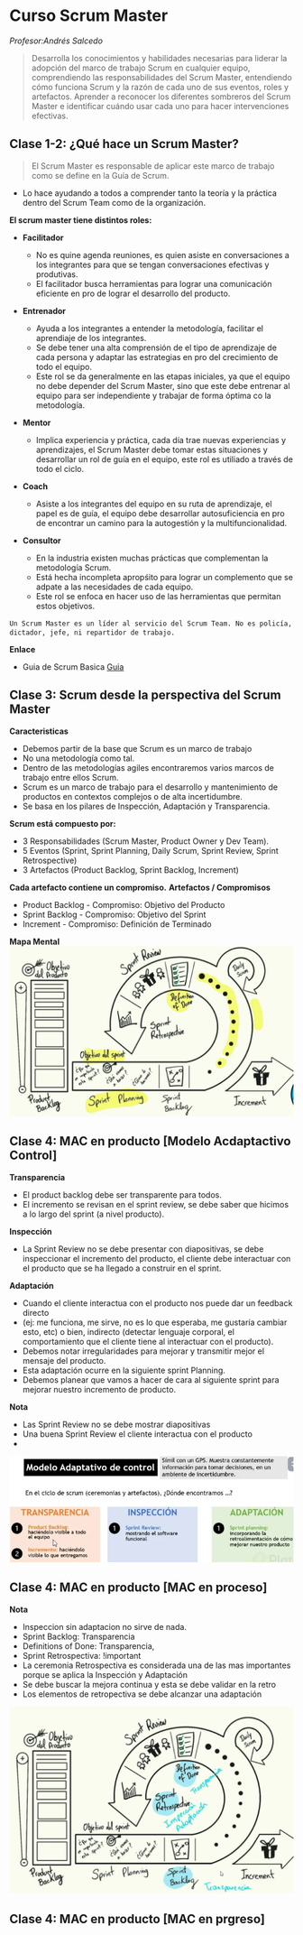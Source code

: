 # Curso Scrum Master 
*Profesor:Andrés Salcedo*
> Desarrolla los conocimientos y habilidades necesarias para liderar la adopción del marco de trabajo Scrum en cualquier equipo, comprendiendo las responsabilidades del Scrum Master, entendiendo cómo funciona Scrum y la razón de cada uno de sus eventos, roles y artefactos. Aprender a reconocer los diferentes sombreros del Scrum Master e identificar cuándo usar cada uno para hacer intervenciones efectivas.

## Clase 1-2: ¿Qué hace un Scrum Master?

> El Scrum Master es responsable de aplicar este marco de trabajo como se define en la Guía de Scrum. 

- Lo hace ayudando a todos a comprender tanto la teoría y la práctica dentro del Scrum Team como de la organización.


**El scrum master tiene distintos roles:**

- **Facilitador** 
  -	No es quine agenda reuniones, es quien asiste en conversaciones a los integrantes para que se tengan conversaciones efectivas y produtivas. 
  - El facilitador busca herramientas para lograr una comunicación eficiente en pro de lograr el desarrollo del producto.

- **Entrenador**
  - Ayuda a los integrantes a entender la metodología, facilitar el aprendiaje de los integrantes. 
  - Se debe tener una alta comprensión de el tipo de aprendizaje de cada persona y adaptar las estrategias en pro del crecimiento de todo el equipo. 
  - Este rol se da generalmente en las etapas iniciales, ya que el equipo no debe depender del Scrum Master, sino que este debe entrenar al equipo para ser independiente y trabajar de forma óptima co la metodología.

- **Mentor** 
  - Implica experiencia y práctica, cada día trae nuevas experiencias y aprendizajes, el Scrum Master debe tomar estas situaciones y desarrollar un rol de guía en el equipo, este rol es utiliado a través de todo el ciclo.

- **Coach** 
  - Asiste a los integrantes del equipo en su ruta de aprendizaje, el papel es de guía, el equipo debe desarrollar autosuficiencia en pro de encontrar un camino para la autogestión y la multifuncionalidad.

- **Consultor** 
  - En la industria existen muchas prácticas que complementan la metodología Scrum.
  - Está hecha incompleta apropśito para lograr un complemento que se adpate a las necesidades de cada equipo. 
  - Este rol se enfoca en hacer uso de las herramientas que permitan estos objetivos.
  



```
Un Scrum Master es un líder al servicio del Scrum Team. No es policía, dictador, jefe, ni repartidor de trabajo.
```

**Enlace**
- Guia de Scrum Basica [Guia](../info/2020-Scrum-Guide-Spanish-Latin-South-American.pdf)

## Clase 3: Scrum desde la perspectiva del Scrum Master

**Caracteristicas**
- Debemos partir de la base que Scrum es un marco de trabajo 
- No una metodología como tal. 
- Dentro de las metodologías agiles encontraremos varios marcos de trabajo entre ellos Scrum. 
- Scrum es un marco de trabajo para el desarrollo y mantenimiento de productos en contextos complejos o de alta incertidumbre. 
- Se basa en los pilares de Inspección, Adaptación y Transparencia.
⁣

**Scrum está compuesto por:**

- 3 Responsabilidades (Scrum Master, Product Owner y Dev Team).
- 5 Eventos (Sprint, Sprint Planning, Daily Scrum, Sprint Review, Sprint Retrospective)
- 3 Artefactos (Product Backlog, Sprint Backlog, Increment)

**Cada artefacto contiene un compromiso.⁣**
**Artefactos⁣ / Compromisos**
- Product Backlog - Compromiso: Objetivo del Producto⁣⁣
- Sprint Backlog - Compromiso: Objetivo del Sprint⁣⁣
- Increment - Compromiso: Definición de Terminado

**Mapa Mental**
![Scrum_master_001.png](./info/Scrum_master_001.png)

## Clase 4: MAC en producto [Modelo Acdaptactivo Control]

**Transparencia**

- El product backlog debe ser transparente para todos.
- El incremento se revisan en el sprint review, se debe saber que hicimos a lo largo del sprint (a nivel producto).

**Inspección**

- La Sprint Review no se debe presentar con diapositivas, se debe inspeccionar el incremento del producto, el cliente debe interactuar con el producto que se ha llegado a construir en el sprint.

**Adaptación**

- Cuando el cliente interactua con el producto nos puede dar un feedback directo 
- (ej: me funciona, me sirve, no es lo que esperaba, me gustaría cambiar esto, etc) o bien, indirecto (detectar lenguaje corporal, el comportamiento que el cliente tiene al interactuar con el producto). 
- Debemos notar irregularidades para mejorar y transmitir mejor el mensaje del producto.
- Esta adaptación ocurre en la siguiente sprint Planning. 
- Debemos planear que vamos a hacer de cara al siguiente sprint para mejorar nuestro incremento de producto.


**Nota**
- Las Sprint Review no se debe mostrar diapositivas 
- Una buena Sprint Review el cliente interactua con el producto
- 

![Scrum_master_002.png](./info/Scrum_master_002.png)

## Clase 4: MAC en producto [MAC en proceso]

**Nota**
- Inspeccion sin adaptacion no sirve de nada.
- Sprint Backlog: Transparencia
- Definitions of Done: Transparencia,
- Sprint Retrospectiva: !important
- La ceremonia Retrospectiva es considerada una de las mas importantes porque se aplica la Inspección y Adaptación
- Se debe buscar la mejora continua y esta se debe validar en la retro
- Los elementos de retropectiva se debe alcanzar una adaptación 

![Scrum_master_003.png](./info/Scrum_master_003.png)

## Clase 4: MAC en producto [MAC en prgreso]

